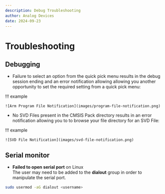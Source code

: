 ```yaml
---
description: Debug Troubleshooting
author: Analog Devices
date: 2024-09-23
---
```


# Troubleshooting

## Debugging

- Failure to select an option from the quick pick menu results in the debug session ending and an error notification allowing allowing you another opportunity to set the required setting from a quick pick menu:

!!! example

    ![Arm Program File Notification](images/program-file-notification.png)

- No SVD Files present in the CMSIS Pack directory results in an error notification allowing you to to browse your file directory for an SVD File:

!!! example

    ![SVD File Notification](images/svd-file-notification.png)

## Serial monitor

- **Failed to open serial port** on Linux  
The user may need to be added to the **dialout** group in order to manipulate the serial port.

``` bash
sudo usermod -aG dialout <username>
```
